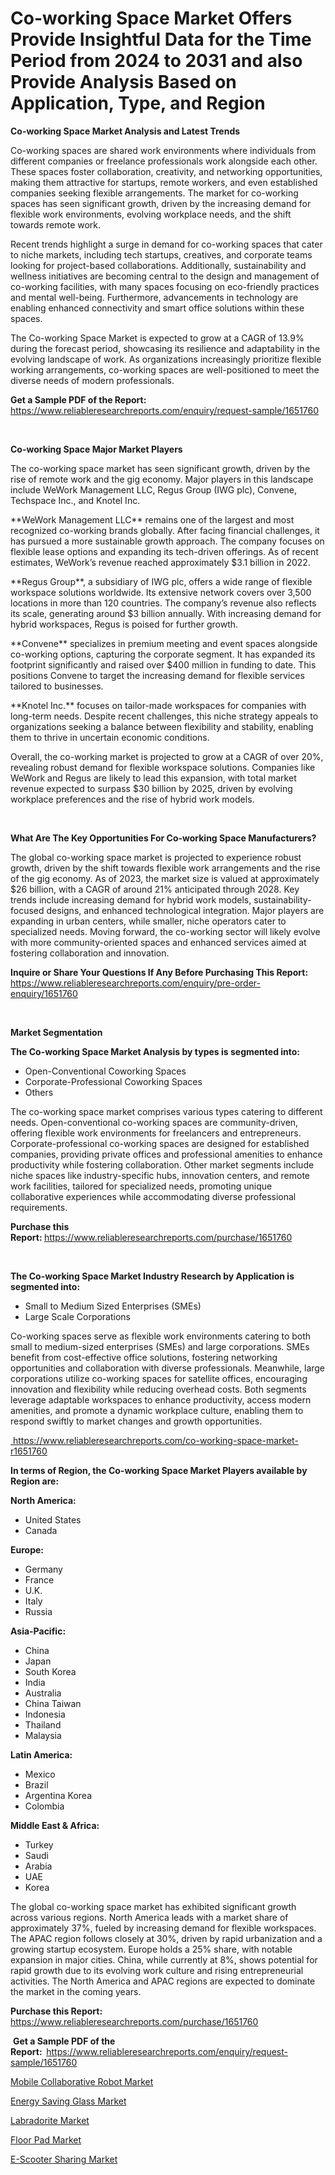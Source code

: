 <p><h1>Co-working Space Market Offers Provide Insightful Data for the Time Period from 2024 to 2031 and also Provide Analysis Based on Application, Type, and Region</h1></p><p><strong>Co-working Space Market Analysis and Latest Trends</strong></p>
<p><p>Co-working spaces are shared work environments where individuals from different companies or freelance professionals work alongside each other. These spaces foster collaboration, creativity, and networking opportunities, making them attractive for startups, remote workers, and even established companies seeking flexible arrangements. The market for co-working spaces has seen significant growth, driven by the increasing demand for flexible work environments, evolving workplace needs, and the shift towards remote work.</p><p>Recent trends highlight a surge in demand for co-working spaces that cater to niche markets, including tech startups, creatives, and corporate teams looking for project-based collaborations. Additionally, sustainability and wellness initiatives are becoming central to the design and management of co-working facilities, with many spaces focusing on eco-friendly practices and mental well-being. Furthermore, advancements in technology are enabling enhanced connectivity and smart office solutions within these spaces.</p><p>The Co-working Space Market is expected to grow at a CAGR of 13.9% during the forecast period, showcasing its resilience and adaptability in the evolving landscape of work. As organizations increasingly prioritize flexible working arrangements, co-working spaces are well-positioned to meet the diverse needs of modern professionals.</p></p>
<p><strong>Get a Sample PDF of the Report:&nbsp;</strong> <a href="https://www.reliableresearchreports.com/enquiry/request-sample/1651760?utm_campaign=38&utm_medium=2&utm_source=Github&utm_content=ia&utm_term=27092024&utm_id=co-working-space">https://www.reliableresearchreports.com/enquiry/request-sample/1651760</a></p>
<p>&nbsp;</p>
<p><strong>Co-working Space Major Market Players</strong></p>
<p><p>The co-working space market has seen significant growth, driven by the rise of remote work and the gig economy. Major players in this landscape include WeWork Management LLC, Regus Group (IWG plc), Convene, Techspace Inc., and Knotel Inc.</p><p>**WeWork Management LLC** remains one of the largest and most recognized co-working brands globally. After facing financial challenges, it has pursued a more sustainable growth approach. The company focuses on flexible lease options and expanding its tech-driven offerings. As of recent estimates, WeWork’s revenue reached approximately $3.1 billion in 2022.</p><p>**Regus Group**, a subsidiary of IWG plc, offers a wide range of flexible workspace solutions worldwide. Its extensive network covers over 3,500 locations in more than 120 countries. The company’s revenue also reflects its scale, generating around $3 billion annually. With increasing demand for hybrid workspaces, Regus is poised for further growth.</p><p>**Convene** specializes in premium meeting and event spaces alongside co-working options, capturing the corporate segment. It has expanded its footprint significantly and raised over $400 million in funding to date. This positions Convene to target the increasing demand for flexible services tailored to businesses.</p><p>**Knotel Inc.** focuses on tailor-made workspaces for companies with long-term needs. Despite recent challenges, this niche strategy appeals to organizations seeking a balance between flexibility and stability, enabling them to thrive in uncertain economic conditions.</p><p>Overall, the co-working market is projected to grow at a CAGR of over 20%, revealing robust demand for flexible workspace solutions. Companies like WeWork and Regus are likely to lead this expansion, with total market revenue expected to surpass $30 billion by 2025, driven by evolving workplace preferences and the rise of hybrid work models.</p></p>
<p>&nbsp;</p>
<p><strong>What Are The Key Opportunities For Co-working Space Manufacturers?</strong></p>
<p><p>The global co-working space market is projected to experience robust growth, driven by the shift towards flexible work arrangements and the rise of the gig economy. As of 2023, the market size is valued at approximately $26 billion, with a CAGR of around 21% anticipated through 2028. Key trends include increasing demand for hybrid work models, sustainability-focused designs, and enhanced technological integration. Major players are expanding in urban centers, while smaller, niche operators cater to specialized needs. Moving forward, the co-working sector will likely evolve with more community-oriented spaces and enhanced services aimed at fostering collaboration and innovation.</p></p>
<p><strong>Inquire or Share Your Questions If Any Before Purchasing This Report:</strong> <a href="https://www.reliableresearchreports.com/enquiry/pre-order-enquiry/1651760?utm_campaign=38&utm_medium=2&utm_source=Github&utm_content=ia&utm_term=27092024&utm_id=co-working-space">https://www.reliableresearchreports.com/enquiry/pre-order-enquiry/1651760</a></p>
<p>&nbsp;</p>
<p><strong>Market Segmentation</strong></p>
<p><strong>The Co-working Space Market Analysis by types is segmented into:</strong></p>
<p><ul><li>Open-Conventional Coworking Spaces</li><li>Corporate-Professional Coworking Spaces</li><li>Others</li></ul></p>
<p><p>The co-working space market comprises various types catering to different needs. Open-conventional co-working spaces are community-driven, offering flexible work environments for freelancers and entrepreneurs. Corporate-professional co-working spaces are designed for established companies, providing private offices and professional amenities to enhance productivity while fostering collaboration. Other market segments include niche spaces like industry-specific hubs, innovation centers, and remote work facilities, tailored for specialized needs, promoting unique collaborative experiences while accommodating diverse professional requirements.</p></p>
<p><strong>Purchase this Report:&nbsp;</strong><a href="https://www.reliableresearchreports.com/purchase/1651760?utm_campaign=38&utm_medium=2&utm_source=Github&utm_content=ia&utm_term=27092024&utm_id=co-working-space">https://www.reliableresearchreports.com/purchase/1651760</a></p>
<p>&nbsp;</p>
<p><strong>The Co-working Space Market Industry Research by Application is segmented into:</strong></p>
<p><ul><li>Small to Medium Sized Enterprises (SMEs)</li><li>Large Scale Corporations</li></ul></p>
<p><p>Co-working spaces serve as flexible work environments catering to both small to medium-sized enterprises (SMEs) and large corporations. SMEs benefit from cost-effective office solutions, fostering networking opportunities and collaboration with diverse professionals. Meanwhile, large corporations utilize co-working spaces for satellite offices, encouraging innovation and flexibility while reducing overhead costs. Both segments leverage adaptable workspaces to enhance productivity, access modern amenities, and promote a dynamic workplace culture, enabling them to respond swiftly to market changes and growth opportunities.</p></p>
<p><a href="https://www.reliableresearchreports.com/co-working-space-market-r1651760?utm_campaign=38&utm_medium=2&utm_source=Github&utm_content=ia&utm_term=27092024&utm_id=co-working-space">&nbsp;https://www.reliableresearchreports.com/co-working-space-market-r1651760</a></p>
<p><strong>In terms of Region, the Co-working Space Market Players available by Region are:</strong></p>
<p>
    <p> <strong> North America: </strong>
        <ul>
            <li>United States</li>
            <li>Canada</li>
        </ul>
        </p> 
    <p> <strong> Europe: </strong>
        <ul>
            <li>Germany</li>
            <li>France</li>
            <li>U.K.</li>
            <li>Italy</li>
            <li>Russia</li>
        </ul>
        </p> 
    <p> <strong> Asia-Pacific: </strong>
        <ul>
            <li>China</li>
            <li>Japan</li>
            <li>South Korea</li>
            <li>India</li>
            <li>Australia</li>
            <li>China Taiwan</li>
            <li>Indonesia</li>
            <li>Thailand</li>
            <li>Malaysia</li>
        </ul>
        </p> 
    <p> <strong> Latin America: </strong>
        <ul>
            <li>Mexico</li>
            <li>Brazil</li>
            <li>Argentina Korea</li>
            <li>Colombia</li>
        </ul>
        </p> 
    <p> <strong> Middle East & Africa: </strong>
        <ul>
            <li>Turkey</li>
            <li>Saudi</li>
            <li>Arabia</li>
            <li>UAE</li>
            <li>Korea</li>
        </ul>
    </p>
    </p>
<p><p>The global co-working space market has exhibited significant growth across various regions. North America leads with a market share of approximately 37%, fueled by increasing demand for flexible workspaces. The APAC region follows closely at 30%, driven by rapid urbanization and a growing startup ecosystem. Europe holds a 25% share, with notable expansion in major cities. China, while currently at 8%, shows potential for rapid growth due to its evolving work culture and rising entrepreneurial activities. The North America and APAC regions are expected to dominate the market in the coming years.</p></p>
<p><strong>Purchase this Report: </strong><a href="https://www.reliableresearchreports.com/purchase/1651760?utm_campaign=38&utm_medium=2&utm_source=Github&utm_content=ia&utm_term=27092024&utm_id=co-working-space">https://www.reliableresearchreports.com/purchase/1651760</a></p>
<p>&nbsp;<strong>Get a Sample PDF of the Report:&nbsp;&nbsp;</strong><a href="https://www.reliableresearchreports.com/enquiry/request-sample/1651760?utm_campaign=38&utm_medium=2&utm_source=Github&utm_content=ia&utm_term=27092024&utm_id=co-working-space">https://www.reliableresearchreports.com/enquiry/request-sample/1651760</a></p>
<p><strong></strong></p>
<p><p><a href="https://github.com/tacitam515l/Market-Research-Report-List-1/blob/main/mobile-collaborative-robot-market.md?utm_campaign=38&utm_medium=2&utm_source=Github&utm_content=ia&utm_term=27092024&utm_id=co-working-space">Mobile Collaborative Robot Market</a></p><p><a href="https://www.linkedin.com/pulse/energy-saving-glass-market-global-regional-analysis-focus-rrzrf?utm_campaign=38&utm_medium=2&utm_source=Github&utm_content=ia&utm_term=27092024&utm_id=co-working-space">Energy Saving Glass Market</a></p><p><a href="https://www.linkedin.com/pulse/labradorite-market-size-share-analysis-growth-trends-forecast-mno6f?utm_campaign=38&utm_medium=2&utm_source=Github&utm_content=ia&utm_term=27092024&utm_id=co-working-space">Labradorite Market</a></p><p><a href="https://issuu.com/reportprime-2/docs/floor-pad-market-size-2030.pptx_a2282269a766c2?utm_campaign=38&utm_medium=2&utm_source=Github&utm_content=ia&utm_term=27092024&utm_id=co-working-space">Floor Pad Market</a></p><p><a href="https://github.com/KejsiLoshi121/Market-Research-Report-List-1/blob/main/e-scooter-sharing-market.md?utm_campaign=38&utm_medium=2&utm_source=Github&utm_content=ia&utm_term=27092024&utm_id=co-working-space">E-Scooter Sharing Market</a></p></p>